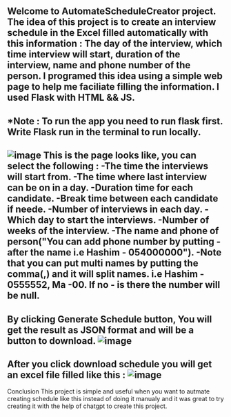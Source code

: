 Welcome to AutomateScheduleCreator project. The idea of this project is to create an interview schedule in the Excel filled automatically with this information : The day of the interview, which time interview will start,
duration of the interview, name and phone number of the person.
I programed this idea using a simple web page to help me faciliate filling the information.
I used Flask with HTML && JS.
--------------------------------------------------------------------------------------------------
*Note : To run the app you need to run flask first.
Write Flask run in the terminal to run locally.
--------------------------------------------------------------------------------------------------

![image](https://github.com/user-attachments/assets/92355977-fe84-4063-99f0-d7c9e468df34)
This is the page looks like, you can select the following :
-The time the interviews will start from.
-The time where last interview can be on in a day.
-Duration time for each candidate.
-Break time between each candidate if neede.
-Number of interviews in each day.
-Which day to start the interviews.
-Number of weeks of the interview.
-The name and phone of person("You can add phone number by putting - after the name i.e Hashim - 054000000").
-Note that you can put multi names by putting the comma(,) and it will split names. i.e Hashim - 0555552, Ma -00.
If no - is there the number will be null.
--------------------------------------------------------------------------------------------------
By clicking Generate Schedule button, You will get the result as JSON format and will be a button to download.
![image](https://github.com/user-attachments/assets/13ce450a-1561-4eda-8f49-ba309474a4cb)
--------------------------------------------------------------------------------------------------
After you click download schedule you will get an excel file filled like this :
![image](https://github.com/user-attachments/assets/0c601e37-4df5-4ee4-b4e4-54d788b705c2)
--------------------------------------------------------------------------------------------------
Conclusion
This project is simple and useful when you want to autmate creating schedule like this instead of doing it manualy and it was great to try creating it with the help of chatgpt to create this project.
